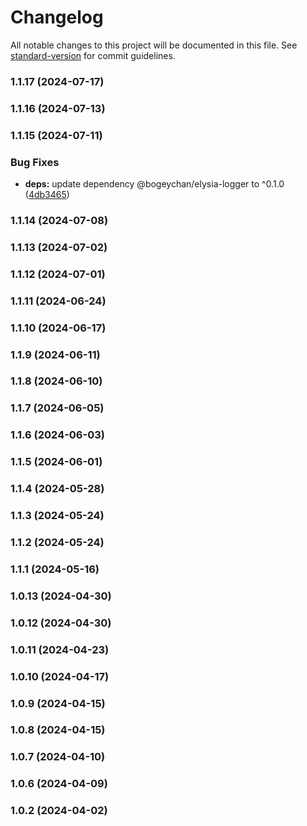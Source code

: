 # Changelog

All notable changes to this project will be documented in this file. See [standard-version](https://github.com/conventional-changelog/standard-version) for commit guidelines.

### 1.1.17 (2024-07-17)

### 1.1.16 (2024-07-13)

### 1.1.15 (2024-07-11)


### Bug Fixes

* **deps:** update dependency @bogeychan/elysia-logger to ^0.1.0 ([4db3465](https://github.com/qlaffont/unify-elysia-gql/commit/4db3465d3cc5b9936f07bbeb26b6b1d2b963075d))

### 1.1.14 (2024-07-08)

### 1.1.13 (2024-07-02)

### 1.1.12 (2024-07-01)

### 1.1.11 (2024-06-24)

### 1.1.10 (2024-06-17)

### 1.1.9 (2024-06-11)

### 1.1.8 (2024-06-10)

### 1.1.7 (2024-06-05)

### 1.1.6 (2024-06-03)

### 1.1.5 (2024-06-01)

### 1.1.4 (2024-05-28)

### 1.1.3 (2024-05-24)

### 1.1.2 (2024-05-24)

### 1.1.1 (2024-05-16)

### 1.0.13 (2024-04-30)

### 1.0.12 (2024-04-30)

### 1.0.11 (2024-04-23)

### 1.0.10 (2024-04-17)

### 1.0.9 (2024-04-15)

### 1.0.8 (2024-04-15)

### 1.0.7 (2024-04-10)

### 1.0.6 (2024-04-09)

### 1.0.2 (2024-04-02)
